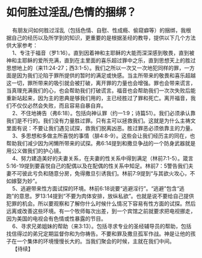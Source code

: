 # 如何胜过淫乱/色情的捆绑？



<p>&nbsp; &nbsp; 有朋友问如何胜过淫乱（包括色情、自慰、性成瘾、偷窥癖等）的捆绑，我根据自己的经历以及所学到的知识，更重要的是根据圣经的教导，提供以下几个方法供大家参考：<br />
&nbsp; &nbsp; 1、专注于福音（罗1:16）。直到因着神和主耶稣的大能而深深感到敬畏，直到被神和主耶稣的爱所充满，直到在主里面的喜乐超过罪中之乐，直到思想天上的胜过思想地上的（来11:24-27；西3:1-5）。我们之所以一次又一次地犯同样的罪，一方面是因为我们沦陷于罪所提供的暂时的满足或快感。当主所带来的敬畏和喜乐超越这一切，罪所带来的吸引就会被打破，离开罪的力量也会增强。罪也会带来谎言，当真理充满我们的心，也会帮助我们打破谎言。福音也会帮助我们一次次失败后能重新站起来，因为主的恩典是够我们用的，主已经胜过了罪和死亡。离开福音，我们不仅仅必然会失败，而且容易自暴自弃。<br />
&nbsp; &nbsp; 2、不住地祷告（弗6:18）。包括向神认罪（约一1:9；诗篇51）。我们必须承认靠我们是不行的。我们没有力量胜过罪。只有主可以拯救我们。这就是为什么主祷文里面有说：不要让我们遇见试探，救我们脱离凶恶。胜过罪恶必须依靠主的力量。<br />
&nbsp; &nbsp; 3、多思想和多做主所喜悦的事情（腓4:8-9）。这些会让我们经历主的同在，也帮助我们减少因为闲懒所带来的试探。弗6:14提到和撒旦争战的一个防身武器就是用公义做我们的护心镜。<br />
&nbsp; &nbsp; 4、努力建造美好的夫妻关系，在夫妻的性关系中得到满足（林前7:1-5）。箴言5:16-19提到要喜悦自己的配偶以及在配偶的性关系中知足。林前7：5警告我们夫妻不可彼此亏负和随意分房，免得撒旦引诱我们。林前7:9提到“与其欲火攻心，不如嫁娶为妙”。<br />
&nbsp; &nbsp; 5、逃避带来性方面试探的环境。林前6:18说要“逃避淫行”。“逃避”包含“逃跑”的意思。罗13:14提到“不要为肉体安排，放纵私欲”。也就是说不要给自己提供犯罪的机会。所以要观察和了解你什么时候什么情况下容易有性方面的试探。然后远离或改善这些环境。有一个牧师每次出差，到一个宾馆之前就要求把电视挪走，因为美国的电视会有色情或性暴露的节目。<br />
&nbsp; &nbsp; 6、寻求兄弟姐妹的帮助（来3:13）。包括寻求专业的圣经辅导员的帮助，包括找信得过的弟兄定期监督你和为你祷告。不要和罪及撒旦孤军作战。神是让他的孩子在一个集体的环境慢慢长大的。当我们聚会的时候，主就在我们中间。<br />
&nbsp; &nbsp; 【待续】</p>